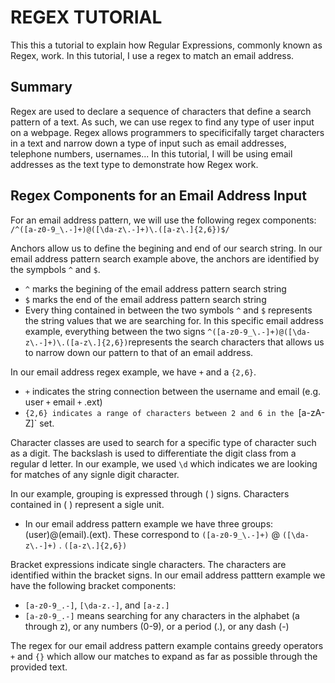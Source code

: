 # REGEX TUTORIAL
This this a tutorial to explain how Regular Expressions, commonly known as Regex, work. In this tutorial, I use a regex to match an email address.

## Summary
Regex are used to declare a sequence of characters that define a search pattern of a text. As such, we can use regex to find any type of user input on a webpage. Regex allows programmers to specificifally target characters in a text and narrow down a type of input such as email addresses, telephone numbers, usernames... In this tutorial, I will be using email addresses as the text type to demonstrate how Regex work. 


## Regex Components for an Email Address Input
For an email address pattern, we will use the following regex components:
`/^([a-z0-9_\.-]+)@([\da-z\.-]+)\.([a-z\.]{2,6})$/`

Anchors allow us to define the begining and end of our search string. In our email address pattern search example above, the anchors are identified by the sympbols `^` and `$`. 
- `^` marks the begining of the email address pattern search string 
- `$` marks the end of the email address pattern search string 
- Every thing contained in between the two symbols `^` and `$` represents the string values that we are searching for. In this specific email address example, everything between the two signs `^([a-z0-9_\.-]+)@([\da-z\.-]+)\.([a-z\.]{2,6})`represents the search characters that allows us to narrow down our pattern to that of an email address. 

In our email address regex example, we have `+` and a `{2,6}`.
- `+` indicates the string connection between the username and email (e.g. user `+` email `+` .ext) 
- `{2,6} indicates a range of characters between 2 and 6 in the `[a-zA-Z]` set.

Character classes are used to search for a specific type of character such as a digit. The backslash is used to differentiate the digit class from a regular d letter. In our example, we used `\d` which indicates we are looking for matches of any signle digit character. 

In our example, grouping is expressed through ( ) signs. Characters contained in ( ) represent a sigle unit.  
- In our email address pattern example we have three groups: (user)@(email).(ext). These correspond to `([a-z0-9_\.-]+)` @ `([\da-z\.-]+)` . `([a-z\.]{2,6})`

Bracket expressions indicate single characters. The characters are identified within the bracket signs. In our email address patttern example we have the following bracket components: 
- `[a-z0-9_.-]`, `[\da-z.-]`, and `[a-z.]`
- `[a-z0-9_.-]` means searching for any characters in the alphabet (a through z), or any numbers (0-9), or a period (.), or any dash (-)

The regex for our email address pattern example contains greedy operators `+` and `{}` which allow our matches to expand as far as possible through the provided text.
